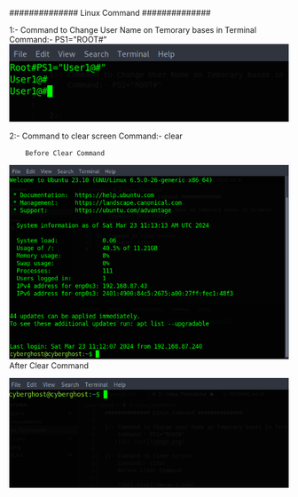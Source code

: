 ############## Linux Command ##############

1:- Command to Change User Name on Temorary bases in Terminal
    Command:- PS1="ROOT#"
   ![alt text](image.png)

2:- Command to clear screen
    Command:- clear

        Before Clear Command
![alt text](image-1.png)
        After Clear Command

![alt text](image-2.png)
